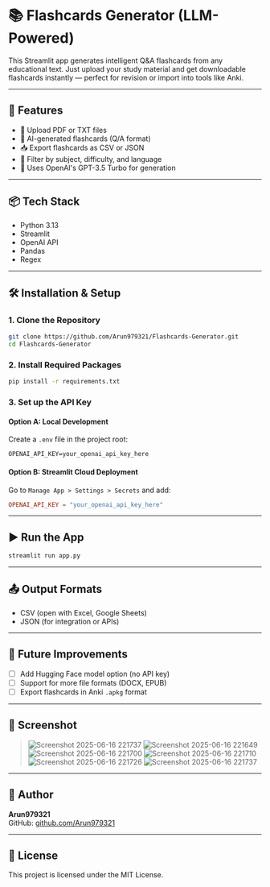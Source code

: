 # 📚 Flashcards Generator (LLM-Powered)

This Streamlit app generates intelligent Q&A flashcards from any educational text. Just upload your study material and get downloadable flashcards instantly — perfect for revision or import into tools like Anki.

---

## 🚀 Features

- 📄 Upload PDF or TXT files  
- 🧠 AI-generated flashcards (Q/A format)  
- 📥 Export flashcards as CSV or JSON  
- 🧪 Filter by subject, difficulty, and language  
- 🤖 Uses OpenAI's GPT-3.5 Turbo for generation  

---

## 📦 Tech Stack

- Python 3.13  
- Streamlit  
- OpenAI API  
- Pandas  
- Regex  

---

## 🛠️ Installation & Setup

### 1. Clone the Repository
```bash
git clone https://github.com/Arun979321/Flashcards-Generator.git
cd Flashcards-Generator
```

### 2. Install Required Packages
```bash
pip install -r requirements.txt
```

### 3. Set up the API Key

#### Option A: Local Development
Create a `.env` file in the project root:
```
OPENAI_API_KEY=your_openai_api_key_here
```

#### Option B: Streamlit Cloud Deployment
Go to `Manage App > Settings > Secrets` and add:
```toml
OPENAI_API_KEY = "your_openai_api_key_here"
```

---

## ▶️ Run the App
```bash
streamlit run app.py
```

---

## 📤 Output Formats

- CSV (open with Excel, Google Sheets)  
- JSON (for integration or APIs)  

---

## 🧠 Future Improvements

- [ ] Add Hugging Face model option (no API key)  
- [ ] Support for more file formats (DOCX, EPUB)  
- [ ] Export flashcards in Anki `.apkg` format  

---

## 📸 Screenshot

> ![Screenshot 2025-06-16 221737](https://github.com/user-attachments/assets/b3bc4e9a-8a3a-4652-82e0-7884221678be)
> ![Screenshot 2025-06-16 221649](https://github.com/user-attachments/assets/81f40a86-2644-46f0-89b0-e72b2a1a8ffb)
> ![Screenshot 2025-06-16 221700](https://github.com/user-attachments/assets/f9ecaac8-42c8-4dfb-98d1-b0ae711926ed)
> ![Screenshot 2025-06-16 221710](https://github.com/user-attachments/assets/79ba1d8d-4528-44fb-8ff1-f7fa4ec2c02b)
> ![Screenshot 2025-06-16 221726](https://github.com/user-attachments/assets/3c4e2ba2-7f3c-46b2-98bd-ef5a1f4410d8)
> ![Screenshot 2025-06-16 221737](https://github.com/user-attachments/assets/773c30ec-b23a-432f-9fe1-7b5415790235)







---

## 👤 Author

**Arun979321**  
GitHub: [github.com/Arun979321](https://github.com/Arun979321)

---

## 📄 License

This project is licensed under the MIT License.

